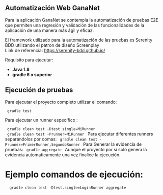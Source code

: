 Automatización Web GanaNet
---  
Para la aplicación GanaNet se contempla la automatización de pruebas E2E
que permiten una regresión y validación de las funcionalidades de la aplicación de una manera más ágil y eficaz.

El framework utilizado para la automatización de las pruebas es Serenity BDD utilizando el patron de diseño Screenplay  
Link de referencia: https://serenity-bdd.github.io/

Requisito para ejecutar:
+ **Java 1.8**
+ **gradle 6 o superior**

Ejecución de pruebas
---  

Para ejecutar el proyecto completo utilizar el comando:
```
 gradle test   
```  
Para ejecutar un runner específico :

```  gradle clean test -Dtest.single=MiRunner  ```   
```  gradle clean test -Prunner=MiRunner  ```
Para ejecutar diferentes runners separándolos por comas:
```  gradle clean test -Prunner=PrimerRunner,SegundoRunner  ```
Para Generar la evidencia de pruebas:
```  gradle aggregate  ```
Aunque el proyecto por si solo genera la evidencia automaticamente una vez finalice la ejecución.
# Ejemplo comandos de ejecución:
```   gradle clean test -Dtest.single=LoginRunner aggregate  ```  